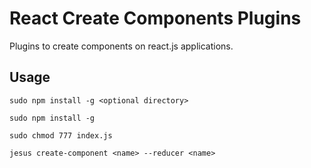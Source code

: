 # React Create Components Plugins

Plugins to create components on react.js applications.

## Usage

```
sudo npm install -g <optional directory>

sudo npm install -g

sudo chmod 777 index.js

jesus create-component <name> --reducer <name>
```
